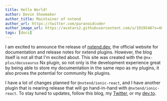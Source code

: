 ```yaml
---
title: Hello World!
author: Devin Shoemaker
author_title: Maintainer of nxtend
author_url: https://twitter.com/paranoidcoder
author_image_url: https://avatars2.githubusercontent.com/u/1919548?s=460&u=e8799ad545249d59bf57b7ee35a8841825004ca0&v=4
tags: [docs]
---
```


I am excited to announce the release of [nxtend.dev](https://nxtend.dev), the official website for documentation and release notes for nxtend plugins. However, the blog itself is not all that I'm excited about. This site was created with the `@nx-plus/docusaurus` Nx plugin, so not only is the development experience great by being able to store my documentation in the same repo as my plugins, it also proves the potential for community Nx plugins.

I have a lot of changes planned for `@nxtend/ionic-react`, and I have another plugin that is nearing release that will go hand-in-hand with `@nxtend/ionic-react`. To stay tuned to updates, follow this blog, my [Twitter](https://twitter.com/paranoidcoder), or my [dev.to](https://dev.to/devinshoemaker).
